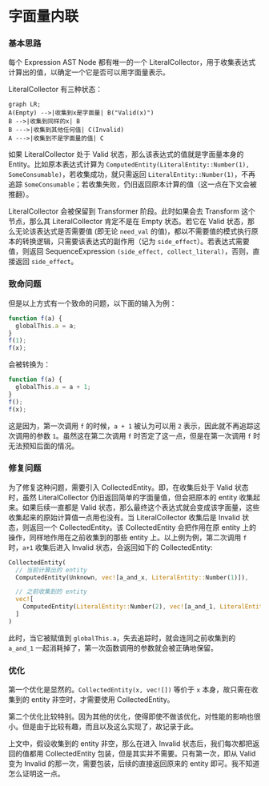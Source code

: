 # 字面量内联

### 基本思路

每个 Expression AST Node 都有唯一的一个 LiteralCollector，用于收集表达式计算出的值，以确定一个它是否可以用字面量表示。

LiteralCollector 有三种状态：

```mermaid
graph LR;
A(Empty) -->|收集到x是字面量| B("Valid(x)")
B -->|收集到同样的x| B
B --->|收集到其他任何值| C(Invalid)
A --->|收集到不是字面量的值| C
```

如果 LiteralCollector 处于 Valid 状态，那么该表达式的值就是字面量本身的 Entity。比如原本表达式计算为 `ComputedEntity(LiteralEntity::Number(1), SomeConsumable)`，若收集成功，就只需返回 `LiteralEntity::Number(1)`，不再追踪 `SomeConsumable`；若收集失败，仍旧返回原本计算的值（这一点在下文会被推翻）。

LiteralCollector 会被保留到 Transformer 阶段。此时如果会去 Transform 这个节点，那么其 LiteralCollector 肯定不是在 Empty 状态。若它在 Valid 状态，那么无论该表达式是否需要值 (即无论 `need_val` 的值)，都以不需要值的模式执行原本的转换逻辑，只需要该表达式的副作用（记为 `side_effect`）。若表达式需要值，则返回 SequenceExpression `(side_effect, collect_literal)`，否则，直接返回 `side_effect`。

### 致命问题

但是以上方式有一个致命的问题，以下面的输入为例：

```js
function f(a) {
  globalThis.a = a;
}
f(1);
f(x);
```

会被转换为：

```js
function f(a) {
  globalThis.a = a + 1;
}
f();
f(x);
```

这是因为，第一次调用 `f` 的时候，`a + 1` 被认为可以用 `2` 表示，因此就不再追踪这次调用的参数 `1`。虽然这在第二次调用 `f` 时否定了这一点，但是在第一次调用 `f` 时无法预知后面的情况。

### 修复问题

为了修复这种问题，需要引入 CollectedEntity。即，在收集后处于 Valid 状态时，虽然 LiteralCollector 仍旧返回简单的字面量值，但会把原本的 entity 收集起来。如果后续一直都是 Valid 状态，那么最终这个表达式就会变成该字面量，这些收集起来的原始计算值一点用也没有。当 LiteralCollector 收集后是 Invalid 状态，则返回一个 CollectedEntity。该 CollectedEntity 会把作用在原 entity 上的操作，同样地作用在之前收集到的那些 entity 上。以上例为例，第二次调用 `f` 时，`a+1` 收集后进入 Invalid 状态，会返回如下的 CollectedEntity:

```rust
CollectedEntity(
  // 当前计算出的 entity
  ComputedEntity(Unknown, vec![a_and_x, LiteralEntity::Number(1)]),

  // 之前收集到的 entity
  vec![
    ComputedEntity(LiteralEntity::Number(2), vec![a_and_1, LiteralEntity::Number(1)]),
  ]
)
```

此时，当它被赋值到 `globalThis.a`，失去追踪时，就会连同之前收集到的 `a_and_1` 一起消耗掉了，第一次函数调用的参数就会被正确地保留。

### 优化

第一个优化是显然的。`CollectedEntity(x, vec![])` 等价于 `x` 本身，故只需在收集到的 entity 非空时，才需要使用 CollectedEntity。

第二个优化比较特别。因为其他的优化，使得即使不做该优化，对性能的影响也很小。但是由于比较有趣，而且以及这么实现了，故记录于此。

上文中，假设收集到的 entity 非空，那么在进入 Invalid 状态后，我们每次都把返回的值都用 CollectedEntity 包装，但是其实并不需要。只有第一次，即从 Valid 变为 Invalid 的那一次，需要包装，后续的直接返回原来的 entity 即可。我不知道怎么证明这一点。
